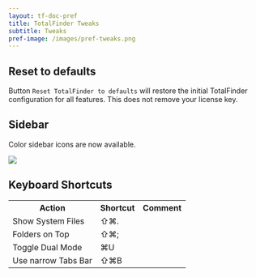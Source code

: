 ```yaml
---
layout: tf-doc-pref
title: TotalFinder Tweaks
subtitle: Tweaks
pref-image: /images/pref-tweaks.png
---
```


## Reset to defaults

Button `Reset TotalFinder to defaults` will restore the initial TotalFinder configuration for all features. This does not remove your license key.

## Sidebar

Color sidebar icons are now available.

<img src="/images/sidebar.png">

## Keyboard Shortcuts

<div class="keyboard-shortcuts full">
    <table border="0" cellspacing="0" cellpadding="0">
        <tr><th>Action</th><th>Shortcut</th><th>Comment</th></tr>
        <tr><td>Show System Files</td><td>⇧⌘.</td><td></td></tr>
        <tr><td>Folders on Top</td><td>⇧⌘;</td><td></td></tr>
        <tr><td>Toggle Dual Mode</td><td>⌘U</td><td></td></tr>
        <tr><td>Use narrow Tabs Bar</td><td>⇧⌘B</td><td></td></tr>
    </table>
</div>